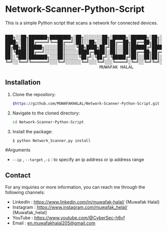 # Network-Scanner-Python-Script

This is a simple Python script that scans a network for connected devices.

<pre>
 
███╗░░██╗███████╗████████╗░██╗░░░░░░░██╗░█████╗░██████╗░██╗░░██╗  ░██████╗░█████╗░░█████╗░███╗░░██╗███╗░░██╗███████╗██████╗░
████╗░██║██╔════╝╚══██╔══╝░██║░░██╗░░██║██╔══██╗██╔══██╗██║░██╔╝  ██╔════╝██╔══██╗██╔══██╗████╗░██║████╗░██║██╔════╝██╔══██╗
██╔██╗██║█████╗░░░░░██║░░░░╚██╗████╗██╔╝██║░░██║██████╔╝█████═╝░  ╚█████╗░██║░░╚═╝███████║██╔██╗██║██╔██╗██║█████╗░░██████╔╝
██║╚████║██╔══╝░░░░░██║░░░░░████╔═████║░██║░░██║██╔══██╗██╔═██╗░  ░╚═══██╗██║░░██╗██╔══██║██║╚████║██║╚████║██╔══╝░░██╔══██╗
██║░╚███║███████╗░░░██║░░░░░╚██╔╝░╚██╔╝░╚█████╔╝██║░░██║██║░╚██╗  ██████╔╝╚█████╔╝██║░░██║██║░╚███║██║░╚███║███████╗██║░░██║
╚═╝░░╚══╝╚══════╝░░░╚═╝░░░░░░╚═╝░░░╚═╝░░░╚════╝░╚═╝░░╚═╝╚═╝░░╚═╝  ╚═════╝░░╚════╝░╚═╝░░╚═╝╚═╝░░╚══╝╚═╝░░╚══╝╚══════╝╚═╝░░╚═╝
                                    MUWAFAK HALAL
</pre>


## Installation

1. Clone the repository:
    ```bash
    $https://github.com/MUWAFAKHALAL/Network-Scanner-Python-Script.git
    ```
2. Navigate to the cloned directory:
   ```bash
   cd Network-Scanner-Python-Script
   ```
2. Install the package:
    ```bash
    $ python Network_Scanner.py install
    ```

#Arguments 

 - `--ip` , `--target` ,`-i` : to specify an ip address or ip address range

## Contact

For any inquiries or more information, you can reach me through the following channels:

- LinkedIn  : https://www.linkedin.com/in/muwafak-halal/ {Muwafak Halal}
- Instagram : https://www.instagram.com/muwafak_helal/  {Muwafak_helal}
- YouTube   : https://www.youtube.com/@CyberSec-h6vf
- Email     : en.muwafakhalal205@gmail.com
